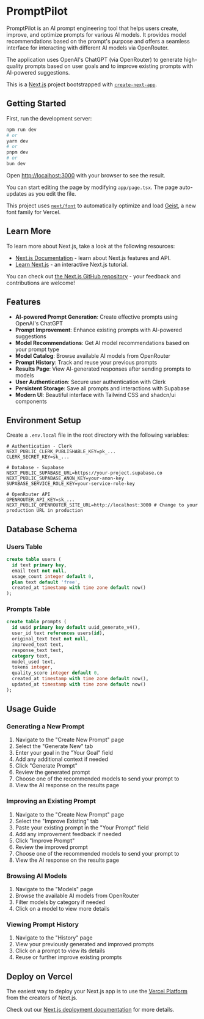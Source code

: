 # PromptPilot

PromptPilot is an AI prompt engineering tool that helps users create, improve, and optimize prompts for various AI models. It provides model recommendations based on the prompt's purpose and offers a seamless interface for interacting with different AI models via OpenRouter.

The application uses OpenAI's ChatGPT (via OpenRouter) to generate high-quality prompts based on user goals and to improve existing prompts with AI-powered suggestions.

This is a [Next.js](https://nextjs.org) project bootstrapped with [`create-next-app`](https://nextjs.org/docs/app/api-reference/cli/create-next-app).

## Getting Started

First, run the development server:

```bash
npm run dev
# or
yarn dev
# or
pnpm dev
# or
bun dev
```

Open [http://localhost:3000](http://localhost:3000) with your browser to see the result.

You can start editing the page by modifying `app/page.tsx`. The page auto-updates as you edit the file.

This project uses [`next/font`](https://nextjs.org/docs/app/building-your-application/optimizing/fonts) to automatically optimize and load [Geist](https://vercel.com/font), a new font family for Vercel.

## Learn More

To learn more about Next.js, take a look at the following resources:

- [Next.js Documentation](https://nextjs.org/docs) - learn about Next.js features and API.
- [Learn Next.js](https://nextjs.org/learn) - an interactive Next.js tutorial.

You can check out [the Next.js GitHub repository](https://github.com/vercel/next.js) - your feedback and contributions are welcome!

## Features

- **AI-powered Prompt Generation**: Create effective prompts using OpenAI's ChatGPT
- **Prompt Improvement**: Enhance existing prompts with AI-powered suggestions
- **Model Recommendations**: Get AI model recommendations based on your prompt type
- **Model Catalog**: Browse available AI models from OpenRouter
- **Prompt History**: Track and reuse your previous prompts
- **Results Page**: View AI-generated responses after sending prompts to models
- **User Authentication**: Secure user authentication with Clerk
- **Persistent Storage**: Save all prompts and interactions with Supabase
- **Modern UI**: Beautiful interface with Tailwind CSS and shadcn/ui components

## Environment Setup

Create a `.env.local` file in the root directory with the following variables:

```
# Authentication - Clerk
NEXT_PUBLIC_CLERK_PUBLISHABLE_KEY=pk_...
CLERK_SECRET_KEY=sk_...

# Database - Supabase
NEXT_PUBLIC_SUPABASE_URL=https://your-project.supabase.co
NEXT_PUBLIC_SUPABASE_ANON_KEY=your-anon-key
SUPABASE_SERVICE_ROLE_KEY=your-service-role-key

# OpenRouter API
OPENROUTER_API_KEY=sk_...
NEXT_PUBLIC_OPENROUTER_SITE_URL=http://localhost:3000 # Change to your production URL in production
```

## Database Schema

### Users Table
```sql
create table users (
  id text primary key,
  email text not null,
  usage_count integer default 0,
  plan text default 'free',
  created_at timestamp with time zone default now()
);
```

### Prompts Table
```sql
create table prompts (
  id uuid primary key default uuid_generate_v4(),
  user_id text references users(id),
  original_text text not null,
  improved_text text,
  response_text text,
  category text,
  model_used text,
  tokens integer,
  quality_score integer default 0,
  created_at timestamp with time zone default now(),
  updated_at timestamp with time zone default now()
);
```

## Usage Guide

### Generating a New Prompt

1. Navigate to the "Create New Prompt" page
2. Select the "Generate New" tab
3. Enter your goal in the "Your Goal" field
4. Add any additional context if needed
5. Click "Generate Prompt"
6. Review the generated prompt
7. Choose one of the recommended models to send your prompt to
8. View the AI response on the results page

### Improving an Existing Prompt

1. Navigate to the "Create New Prompt" page
2. Select the "Improve Existing" tab
3. Paste your existing prompt in the "Your Prompt" field
4. Add any improvement feedback if needed
5. Click "Improve Prompt"
6. Review the improved prompt
7. Choose one of the recommended models to send your prompt to
8. View the AI response on the results page

### Browsing AI Models

1. Navigate to the "Models" page
2. Browse the available AI models from OpenRouter
3. Filter models by category if needed
4. Click on a model to view more details

### Viewing Prompt History

1. Navigate to the "History" page
2. View your previously generated and improved prompts
3. Click on a prompt to view its details
4. Reuse or further improve existing prompts

## Deploy on Vercel

The easiest way to deploy your Next.js app is to use the [Vercel Platform](https://vercel.com/new?utm_medium=default-template&filter=next.js&utm_source=create-next-app&utm_campaign=create-next-app-readme) from the creators of Next.js.

Check out our [Next.js deployment documentation](https://nextjs.org/docs/app/building-your-application/deploying) for more details.

